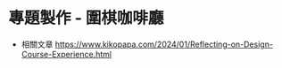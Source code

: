 # 專題製作 - 圍棋咖啡廳

- 相關文章
https://www.kikopapa.com/2024/01/Reflecting-on-Design-Course-Experience.html
